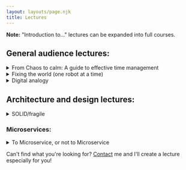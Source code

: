 ```yaml
---
layout: layouts/page.njk
title: Lectures
---
```


**Note:** "Introduction to..." lectures can be expanded into full courses.

## General audience lectures:

<details>
    <summary>From Chaos to calm: A guide to effective time management</summary>

    <div>
        <p>
            Do you ever feel like there are not enough hours in the day? Are you struggling to manage your workload and
            meet deadlines? The good news is that you're not alone: We all do. Time is a limited resource, but modern
            life demand more and more of it.
        </p>
        <p>
            We'll start by figuring out what takes up all of our time and makes us so frustrated. Then, we'll discover
            how we can maximize productivity and efficiency by learning practical strategies for effective time
            management. From setting goals and prioritizing tasks to minimizing distractions and leveraging technology,
            this lecture will provide you with actionable insights to help you take control of your time and achieve
            your goals.
        </p>
        <p>
            And, as the saying goes: "If not now, when"? We'll start implementing those insights right away, each one
            with his or her own life and personal tasks. Mental relief assured.
        </p>
    </div>
</details>

<details>
    <summary>Fixing the world (one robot at a time)</summary>

    <div>
        <p>
            Would you like to change the world? So did Dean Kamen. But unlike most of us, who would just complain and
            then forget about it, Dean is an engineer and an entrepreneur: When he sees a problem, he fixes it. And so,
            30 years ago, he started his journey to fix the world. His goal was simple: Raise a generation of kids
            who’ll admire science and technology at least as much as they admire rock stars; promote professionalism
            and hard work alongside generosity and cooperation; and while we’re at it, encourage them to help the
            community, fight climate change, and many other worthy goals.
        </p>
        <p>
            Spoiler: It's working.
        </p>
        <p>
            In this lecture, we meet Dean Kamen, talk about his dream and how he decided to accomplish it,
            how it works, and why you (and your kids) want be part of it.
        </p>
    </div>
</details>

<details>
    <summary>Digital analogy</summary>

    <div>
        <p>
            - "Computers? I don't get along with them"<br/>
            - "Technology is cold and heartless"<br/>
            - "I'm technophobic"<br/>
        </p>
        <p>
             This lecture challenge the common perception that technology is a purely scientific endeavor. It explores
             the fascinating and often surprising ways in which digital technology is influenced by the humanities.
             Together, we will see how works of literature, folklore, and art have had a profound impact on the
             development of digital technologies.
        </p>
        <p>
            We hope the lecture will inspire you to think creatively about the intersection of technology and the
            humanities, and to improve your relationship with future innovation.
        </p>
    </div>
</details>

## Architecture and design lectures:

<details>
    <summary>SOLID/fragile</summary>

    <div>
        <h3>Abstract:</h3>
        <p>
            Let's break down the SOLID principles, one by one – and then really break them
        </p>
        <h3>Motivation:</h3>
        <p>
            Being a "good" programmer, we're told, is all about religiously adhering to sacred principles such as SOLID
            and Design Patterns. But sometimes we lay awake at night, wondering what constitutes a
            "single responsibility"? Is quick sort Liskov-substitutable for bubble sort? How many one-method interfaces
            are we allowed before our code is considered over-segregated?
        </p>
        <p>
            In this lecture, we investigate the SOLID principles one by one, and understand when to apply them – and
            when not to.
        </p>
        <h3>Target audience:</h3>
        <p>
            C#, Java, C++, and other OO language developers with an open mind.
        </p>
        <h3>Topics:</h3>
        <p>
            For each of the [SOLID principles](https://en.wikipedia.org/wiki/SOLID) (Single responsibility,
            Open/closed principal, Liskov substitution, Interface segregation, and Dependency inversion),
            we answer the following questions:
            <ul>
                <li>What is the meaning of the principle?</li>
                <li>Why is it a Good Thing?</li>
                <li>When should we apply it?</li>
                <li>When should we ignore it? (or: How do we avoid abusing it?)</li>
            </ul>
        </p>
    </div>
</details>

### Microservices:

<details>
    <summary>To Microservice, or not to Microservice</summary>

    <div>
        <h3>Abstract:</h3>
        <p>
            A new project; a new addition to an existing project; maybe it's an old system that should be retired and
            rewritten. The motive doesn't matter, the means are obvious: Microservices! The latest and greatest
            architectural fashion, with buzzwords such as Kubernetes and Cloud. This is a great opportunity to get
            into action and live on the bleeding edge!
        </p>
        <p>
            Before you're rushing forward with that project, I would like to tell you about two projects. We'll talk
            about the motives and need to modernize each one; get to know the considerations and constraints that
            affected the decision whether to go for a microservice architecture or go the more traditional route;
            and most important: We'll learn a few lessons, so that in our next project, we'll be able to make an
            educated decision: To microservice, or not to microservice?
        </p>
        <h3>Target audience:</h3>
        <p>
            Anyone in a position to comtemplate, or make a decision, regarding modernization of existing systems.
            Those who are about to start developing a brand new system. People who are enchanted by buzzwords and
            bleeding-edge technologies, and of course those who are wary of the same things.
        </p>
    </div>
</details>

<!--
TODO:

Introduction to hi-tech:
- Mapping the hi-tech industry
- Getting your first job
- The hi-tech terminology
- Programming languages

Development lectures:
- Automated testing
- Introduction to Git

Microservices:
- Introduction to microservices

Architecture and design:
- An agile approach to Agile


Summary structure:

Title
Instructions: The title should be expressive and catchy - some kind of an initial teaser.

Abstract
Instructions: The abstract is 1-3 paragraph long session description (some of you liked the analogy of being the presentation "elevator pitch"), which should answer the following: 
0.	What is the problem/challenge/issue you're addressing?
1.	What is the presented solution/concept?
2.	What content will you present?
3.	Who is the target audience? (if relevant)
4.	What's in it for me?


גמישות באג'ייל
אג'ייל היא מתודולוגיה שדוגלת בגמישות – אבל הפרקטיקה שלה מכתיבה התנהלות מאוד ספציפית. האם מותר לחרוג ממנה ומתי? בהרצאה נפרק את אג'ייל לעקרונות, נחקור את משמעותם  ונראה איך אפשר להשתמש בכל אחד מהם בפרויקטים לא אג'יליים או בחברה לא אג'ילית.

-->

Can't find what you're looking for? [Contact](/contact) me and I'll create a lecture especially for you!